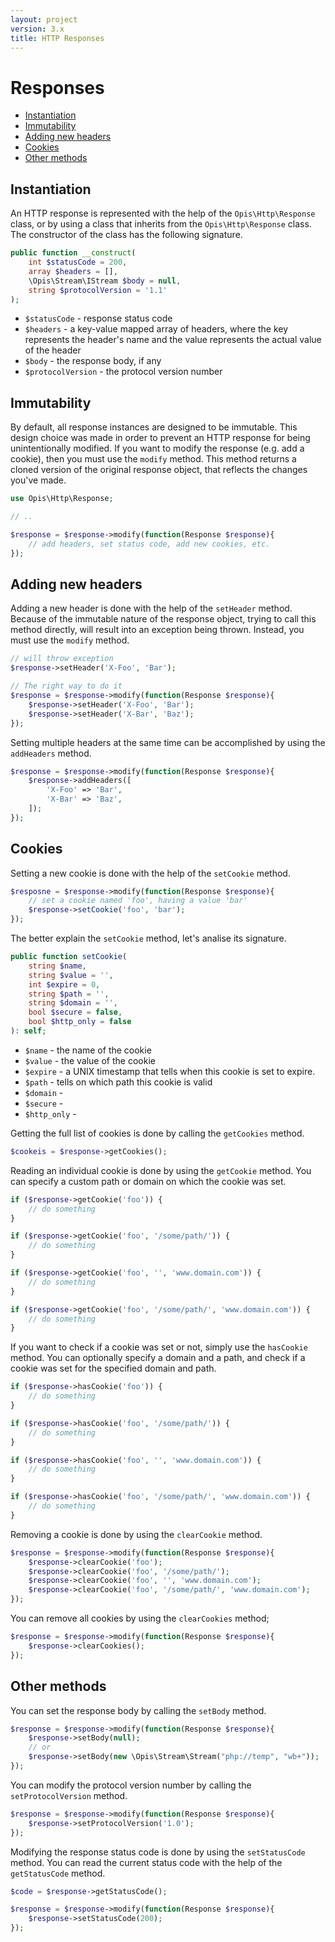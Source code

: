 ```yaml
---
layout: project
version: 3.x
title: HTTP Responses
---
```

# Responses

* [Instantiation](#instantiation)
* [Immutability](#immutability)
* [Adding new headers](#adding-new-headers)
* [Cookies](#cookies)
* [Other methods](#other-methods)

## Instantiation

An HTTP response is represented with the help of the `Opis\Http\Response` class, 
or by using a class that inherits from the `Opis\Http\Response` class. 
The constructor of the class has the following signature.

```php
public function __construct(
    int $statusCode = 200, 
    array $headers = [], 
    \Opis\Stream\IStream $body = null, 
    string $protocolVersion = '1.1'
);
```

* `$statusCode` - response status code
* `$headers` - a key-value mapped array of headers, where the key represents the header's name and the value
represents the actual value of the header
* `$body` - the response body, if any
* `$protocolVersion` - the protocol version number

## Immutability

By default, all response instances are designed to be immutable. 
This design choice was made in order to prevent an HTTP response for being unintentionally modified.
If you want to modify the response (e.g. add a cookie), then you must use the `modify` method.
This method returns a cloned version of the original response object, that reflects the changes you've made.

```php
use Opis\Http\Response;

// ..

$response = $response->modify(function(Response $response){
    // add headers, set status code, add new cookies, etc.
});
```

## Adding new headers

Adding a new header is done with the help of the `setHeader` method.
Because of the immutable nature of the response object, trying to call this method
directly, will result into an exception being thrown. Instead, you must use the `modify` method.

```php
// will throw exception
$response->setHeader('X-Foo', 'Bar');

// The right way to do it
$response = $response->modify(function(Response $response){
    $response->setHeader('X-Foo', 'Bar');
    $response->setHeader('X-Bar', 'Baz');
});
```

Setting multiple headers at the same time can be accomplished by using the `addHeaders` method.

```php
$response = $response->modify(function(Response $response){
    $response->addHeaders([
        'X-Foo' => 'Bar',
        'X-Bar' => 'Baz',
    ]);
});
```

## Cookies

Setting a new cookie is done with the help of the `setCookie` method.

```php
$resposne = $response->modify(function(Response $response){
    // set a cookie named 'foo', having a value 'bar'
    $response->setCookie('foo', 'bar');
});
```

The better explain the `setCookie` method, let's analise its signature.

```php
public function setCookie(
    string $name,
    string $value = '',
    int $expire = 0,
    string $path = '',
    string $domain = '',
    bool $secure = false,
    bool $http_only = false
): self;
```

* `$name` - the name of the cookie
* `$value` - the value of the cookie
* `$expire` - a UNIX timestamp that tells when this cookie is set to expire. 
* `$path`  - tells on which path this cookie is valid
* `$domain` - 
* `$secure` -
* `$http_only` - 


Getting the full list of cookies is done by calling the `getCookies` method.

```php
$cookeis = $response->getCookies();
```

Reading an individual cookie is done by using the `getCookie` method. You can specify
a custom path or domain on which the cookie was set.

```php
if ($response->getCookie('foo')) {
    // do something
}

if ($response->getCookie('foo', '/some/path/')) {
    // do something
}

if ($response->getCookie('foo', '', 'www.domain.com')) {
    // do something
}

if ($response->getCookie('foo', '/some/path/', 'www.domain.com')) {
    // do something
}
```

If you want to check if a cookie was set or not, simply use the `hasCookie` method.
You can optionally specify a domain and a path, and check if a cookie was set for the
specified domain and path. 

```php
if ($response->hasCookie('foo')) {
    // do something
}

if ($response->hasCookie('foo', '/some/path/')) {
    // do something
}

if ($response->hasCookie('foo', '', 'www.domain.com')) {
    // do something
}

if ($response->hasCookie('foo', '/some/path/', 'www.domain.com')) {
    // do something
}
```

Removing a cookie is done by using the `clearCookie` method.

```php
$response = $response->modify(function(Response $response){
    $response->clearCookie('foo');
    $response->clearCookie('foo', '/some/path/');
    $response->clearCookie('foo', '', 'www.domain.com');
    $response->clearCookie('foo', '/some/path/', 'www.domain.com');
});
```

You can remove all cookies by using the `clearCookies` method;

```php
$response = $response->modify(function(Response $response){
    $response->clearCookies();
});
```

## Other methods

You can set the response body by calling the `setBody` method.

```php
$response = $response->modify(function(Response $response){
    $response->setBody(null);
    // or
    $response->setBody(new \Opis\Stream\Stream("php://temp", "wb+"));
});
```

You can modify the protocol version number by calling the `setProtocolVersion` method.

```php
$response = $response->modify(function(Response $response){
    $response->setProtocolVersion('1.0');
});
```

Modifying the response status code is done by using the `setStatusCode` method.
You can read the current status code with the help of the `getStatusCode` method.

```php
$code = $response->getStatusCode();

$response = $response->modify(function(Response $response){
    $response->setStatusCode(200);
});
```


